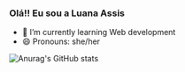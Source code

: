 ### Olá!! Eu sou a Luana Assis

- 🌱 I’m currently learning Web development
- 😄 Pronouns: she/her


![Anurag's GitHub stats](https://github-readme-stats.vercel.app/api?username=luanaassisi&show_icons=true&theme=dracula)

  



